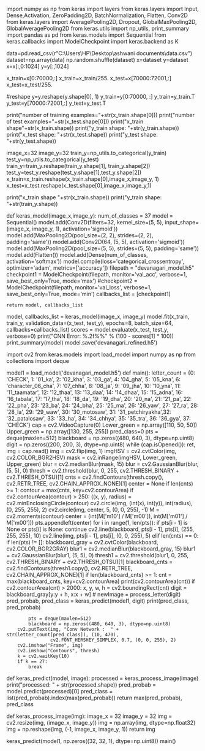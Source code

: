import numpy as np
from keras import layers
from keras.layers import Input, Dense,Activation, ZeroPadding2D, BatchNormalization, Flatten, Conv2D
from keras.layers import AveragePooling2D, Dropout, GlobalMaxPooling2D, GlobalAveragePooling2D
from keras.utils import np_utils, print_summary
import pandas as pd
from keras.models import Sequential
from keras.callbacks import ModelCheckpoint
import keras.backend as K

data=pd.read_csv(r"C:\Users\HP\Desktop\ashwani documents\data.csv")
dataset=np.array(data)
np.random.shuffle(dataset)
x=dataset
y=dataset
x=x[:,0:1024]
y=y[:,1024]

x_train=x[0:70000,:]
x_train=x_train/255.
x_test=x[70000:72001,:]
x_test=x_test/255.

#reshape
y=y.reshape(y.shape[0], 1)
y_train=y[0:70000, :]
y_train=y_train.T
y_test=y[70000:72001,:]
y_test=y_test.T

print("number of training examples="+str(x_train.shape[0]))
print("number of test examples="+str(x_test.shape[0]))
print("x_train shape"+str(x_train.shape))
print("y_train shape: "+str(y_train.shape))
print("x_test shape: "+str(x_test.shape))
print("y_test shape: "+str(y_test.shape))

image_x=32
image_y=32
train_y=np_utils.to_categorical(y_train)
test_y=np_utils.to_categorical(y_test)
train_y=train_y.reshape(train_y.shape[1], train_y.shape[2])
test_y=test_y.reshape(test_y.shape[1],test_y.shape[2])
x_train=x_train.reshape(x_train.shape[0],image_x,image_y, 1)
x_test=x_test.reshape(x_test.shape[0],image_x,image_y,1)

print("x_train shape "+str(x_train.shape))
print("y_train shape: "+str(train_y.shape))

def keras_model(image_x,image_y):
    num_of_classes = 37
    model = Sequential()
    model.add(Conv2D(filters=32, kernel_size=(5, 5), input_shape=(image_x, image_y, 1), activation='sigmoid'))
    model.add(MaxPooling2D(pool_size=(2, 2), strides=(2, 2), padding='same'))
    model.add(Conv2D(64, (5, 5), activation='sigmoid'))
    model.add(MaxPooling2D(pool_size=(5, 5), strides=(5, 5), padding='same'))
    model.add(Flatten())
    model.add(Dense(num_of_classes, activation='softmax'))
    model.compile(loss='categorical_crossentropy', optimizer='adam', metrics=['accuracy'])
    filepath = "devanagari_model.h5"
    checkpoint1 = ModelCheckpoint(filepath, monitor='val_acc', verbose=1, save_best_only=True, mode='max')
    #checkpoint2 = ModelCheckpoint(filepath, monitor='val_loss', verbose=1, save_best_only=True, mode='min')
    callbacks_list = [checkpoint1]

    return model, callbacks_list

model, callbacks_list = keras_model(image_x, image_y)
model.fit(x_train, train_y, validation_data=(x_test, test_y), epochs=8, batch_size=64, callbacks=callbacks_list)
scores = model.evaluate(x_test, test_y, verbose=0)
print("CNN Error: %.2f%%" % (100 - scores[1] * 100))
print_summary(model)
model.save('devanagari_refined.h5')

import cv2
from keras.models import load_model
import numpy as np
from collections import deque


model1 = load_model('devanagari_model.h5')
def main():
    letter_count = {0: 'CHECK', 1: '01_ka', 2: '02_kha', 3: '03_ga', 4: '04_gha', 5: '05_kna', 6: 'character_06_cha',
                    7: '07_chha', 8: '08_ja', 9: '09_jha', 10: '10_yna',
                    11: '11_taamatar',
                    12: '12_thaa', 13: '13_daa', 14: '14_dhaa', 15: '15_adna', 16: '16_tabala', 17: '17_tha',
                    18: '18_da',
                    19: '19_dha', 20: '20_na', 21: '21_pa', 22: '22_pha',
                    23: '23_ba',
                    24: '24_bha', 25: '25_ma', 26: '26_yaw', 27: '27_ra', 28: '28_la', 29: '29_waw', 30: '30_motosaw',
                    31: '31_petchiryakha',32: '32_patalosaw', 33: '33_ha',
                    34: '34_chhya', 35: '35_tra', 36: '36_gya', 37: 'CHECK'}
    cap = cv2.VideoCapture(0)
    Lower_green = np.array([110, 50, 50])
    Upper_green = np.array([130, 255, 255])
    pred_class=0
    pts = deque(maxlen=512)
    blackboard = np.zeros((480, 640, 3), dtype=np.uint8)
    digit = np.zeros((200, 200, 3), dtype=np.uint8)
    while (cap.isOpened()):
        ret, img = cap.read()
        img = cv2.flip(img, 1)
        imgHSV = cv2.cvtColor(img, cv2.COLOR_BGR2HSV)
        mask = cv2.inRange(imgHSV, Lower_green, Upper_green)
        blur = cv2.medianBlur(mask, 15)
        blur = cv2.GaussianBlur(blur, (5, 5), 0)
        thresh = cv2.threshold(blur, 0, 255, cv2.THRESH_BINARY + cv2.THRESH_OTSU)[1]
        cnts = cv2.findContours(thresh.copy(), cv2.RETR_TREE, cv2.CHAIN_APPROX_NONE)[1]
        center = None
        if len(cnts) >= 1:
            contour = max(cnts, key=cv2.contourArea)
            if cv2.contourArea(contour) > 250:
                ((x, y), radius) = cv2.minEnclosingCircle(contour)
                cv2.circle(img, (int(x), int(y)), int(radius), (0, 255, 255), 2)
                cv2.circle(img, center, 5, (0, 0, 255), -1)
                M = cv2.moments(contour)
                center = (int(M['m10'] / M['m00']), int(M['m01'] / M['m00']))
                pts.appendleft(center)
                for i in range(1, len(pts)):
                    if pts[i - 1] is None or pts[i] is None:
                        continue
                    cv2.line(blackboard, pts[i - 1], pts[i], (255, 255, 255), 10)
                    cv2.line(img, pts[i - 1], pts[i], (0, 0, 255), 5)
        elif len(cnts) == 0:
            if len(pts) != []:
                blackboard_gray = cv2.cvtColor(blackboard, cv2.COLOR_BGR2GRAY)
                blur1 = cv2.medianBlur(blackboard_gray, 15)
                blur1 = cv2.GaussianBlur(blur1, (5, 5), 0)
                thresh1 = cv2.threshold(blur1, 0, 255, cv2.THRESH_BINARY + cv2.THRESH_OTSU)[1]
                blackboard_cnts = cv2.findContours(thresh1.copy(), cv2.RETR_TREE, cv2.CHAIN_APPROX_NONE)[1]
                if len(blackboard_cnts) >= 1:
                    cnt = max(blackboard_cnts, key=cv2.contourArea)
                    print(cv2.contourArea(cnt))
                    if cv2.contourArea(cnt) > 2000:
                        x, y, w, h = cv2.boundingRect(cnt)
                        digit = blackboard_gray[y:y + h, x:x + w]
                        # newImage = process_letter(digit)
                        pred_probab, pred_class = keras_predict(model1, digit)
                        print(pred_class, pred_probab)

            pts = deque(maxlen=512)
            blackboard = np.zeros((480, 640, 3), dtype=np.uint8)
        cv2.putText(img, "Conv Network :  " + str(letter_count[pred_class]), (10, 470),
                    cv2.FONT_HERSHEY_SIMPLEX, 0.7, (0, 0, 255), 2)
        cv2.imshow("Frame", img)
        cv2.imshow("Contours", thresh)
        k = cv2.waitKey(10)
        if k == 27:
            break

def keras_predict(model, image):
    processed = keras_process_image(image)
    print("processed: " + str(processed.shape))
    pred_probab = model.predict(processed)[0]
    pred_class = list(pred_probab).index(max(pred_probab))
    return max(pred_probab), pred_class

def keras_process_image(img):
    image_x = 32
    image_y = 32
    img = cv2.resize(img, (image_x, image_y))
    img = np.array(img, dtype=np.float32)
    img = np.reshape(img, (-1, image_x, image_y, 1))
    return img


keras_predict(model1, np.zeros((32, 32, 1), dtype=np.uint8))
main()
